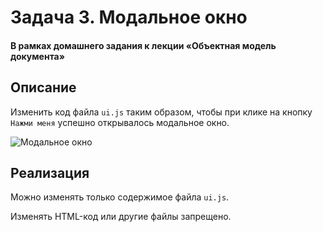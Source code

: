 # Задача 3. Модальное окно

#### В рамках домашнего задания к лекции «Объектная модель документа»

## Описание

Изменить код файла `ui.js` таким образом, чтобы при клике на кнопку `Нажми меня` успешно открывалось модальное окно.

![Модальное окно](./res/modal-window.gif)

## Реализация

Можно изменять только содержимое файла `ui.js`.

Изменять HTML-код или другие файлы запрещено.
